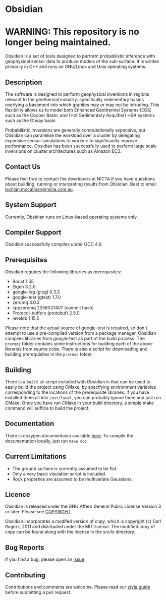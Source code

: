Obsidian
========

WARNING: This repository is no longer being maintained. 
=======================================================

Obsidian is a set of tools designed to perform probabilistic inference with
geophysical sensor data to produce models of the sub-surface. It is written
primarily in C++ and runs on GNU/Linux and Unix operating systems.

Description
-----------
The software is designed to perform geophysical inversions in regions relevant to the geothermal industry:
specifically sedimentary basins overlying a basement into which granites may or may not be intruding.
This flexibility allows us to model both Enhanced Geothermal Systems (EGS) such as the Cooper Basin,
and (Hot Sedimentary Acquifier) HSA systems such as the Otway basin.

Probabilistic inversions are generally computationally expensive, but Obsidian can
parallelise the workload over a cluster by delegating expensive sensor simulations
to workers to significantly improve performance. Obsidian has been successfully
used to perform large scale inversions on cluster architectures such as Amazon EC2.

Contact Us
----------
Please feel free to contact the developers at NICTA if you have questions
about building, running or interpreting results from Obsidian. Best to email
lachlan.mccalman@nicta.com.au.

System Support
--------------
Currently, Obsidian runs on Linux-based operating systems only.

Compiler Support
----------------
Obsidian successfully compiles under GCC 4.9.

Prerequisites
-------------
Obsidian requires the following libraries as prerequisites:

* Boost 1.55
* Eigen 3.2.0
* google-log (glog) 0.3.3
* google-test (gtest) 1.7.0
* zeromq 4.0.3
* cppzeromq 2358037407 (commit hash)
* Protocol-buffers (protobuf) 2.5.0
* leveldb 1.15.0

Please note that the actual source of google-test is required, so don't attempt
to use a pre-compiled version from a package manager. Obsidian compiles
libraries from google-test as part of the build process. The `prereqs` folder
contains some instructions for building each of the above libraries from source
code. There is also a script for downloading and building prerequisites in the
`prereqs` folder.

Building
--------
There is a `build.sh` script included with Obsidian in that can be used to easily
build the project using CMake, by specifying environment variables
corresponding to the locations of the prerequisite libraries. If you have
installed them all into `/usr/local`, you can probably ignore them and just run
CMake. Once you have run CMake in your build directory, a simple make command
will suffice to build the project.


Documentation
-------------
There is doxygen documentaion available
[here](http://nicta.github.io/obsidian). To compile the documentation locally,
just run
`make doc`

Current Limitations
-------------------
* The ground surface is currently assumed to be flat.
* Only a very basic visulation script is included.
* Rock properties are assumed to be multivariate Gaussians.


Licence
-------
Obsidian is released under the GNU Affero General Public License Version 3 or later.
Please see [COPYRIGHT](COPYRIGHT).

Obsidian incorporates a modifed version of cnpy, which is copyright (c)
Carl Rogers, 2011 and distributed under the MIT license. The modified copy of
cnpy can be found along with the license in the src/io directory.

Bug Reports
-----------
If you find a bug, please open an
[issue](http://github.com/NICTA/obsidian/issues).

Contributing 
------------
Contributions and comments are welcome. Please read our [style guide](docs/CodeGuidelines.md)
before submitting a pull request.
